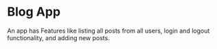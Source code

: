 # Blog App

An app has Features like listing all posts from all users, login and logout functionality, and adding new posts.
